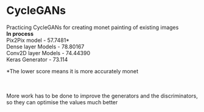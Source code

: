 # CycleGANs
Practicing CycleGANs for creating monet painting of existing images <br/>
**In process**
<br/> Pix2Pix model - 57.7481*
<br/> Dense layer Models - 78.80167
<br/> Conv2D layer Models - 74.44390
<br/> Keras Generator - 73.114

*The lower score means it is more accurately monet

<br/><br/>
More work has to be done to improve the generators and the discriminators, so they can optimise the values much better
<br/>
